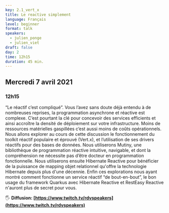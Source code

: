```yaml
---
key: 2.1_vert_x
title: Le reactive simplement
language: Français
level: beginner
format: talk
speakers:
  - julien_ponge
  - julien_viet
draft: false
day: 2
time: 12h15
duration: 45 min.
---
```


## Mercredi 7 avril 2021
### 12h15

“Le réactif c’est compliqué”. Vous l’avez sans doute déjà entendu à de nombreuses reprises, la programmation asynchrone et réactive est complexe. C’est pourtant la clé pour concevoir des services efficients et ainsi accroître la densité de déploiement sur votre infrastructure. Moins de ressources matérielles gaspillées c’est aussi moins de coûts opérationnels.
Nous allons explorer au cours de cette discussion le fonctionnement du toolkit réactif populaire et éprouvé (Vert.x), et l’utilisation de ses drivers réactifs pour des bases de données. Nous utiliserons Mutiny, une bibliothèque de programmation réactive intuitive, navigable, et dont la compréhension ne nécessite pas d’être docteur en programmation fonctionnelle.
Nous utiliserons ensuite Hibernate Reactive pour bénéficier de la puissance de mapping objet relationnel qu'offre la technologie Hibernate depuis plus d'une décennie. Enfin ces explorations nous ayant montré comment fonctionne un service réactif “de bout-en-bout”, le bon usage du framework Quarkus avec Hibernate Reactive et RestEasy Reactive n'auront plus de secret pour vous.

🖐️ **Diffusion: [https://www.twitch.tv/rdvspeakers](https://www.twitch.tv/rdvspeakers)**
